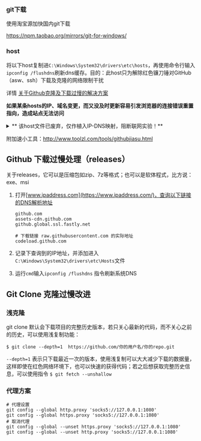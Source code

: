 ### git下载

使用淘宝源加快国内git下载

https://npm.taobao.org/mirrors/git-for-windows/

### host

将以下host复制进`C:\Windows\System32\drivers\etc\hosts`，再使用命令行输入`ipconfig /flushdns`刷新dns缓存。目的：此host只为解除红色镰刀锤对GitHub（asw、ssh）下载及克隆的网络限制干扰

详情 [关于Github克隆及下载过慢的解决方案](https://hoochanlon.github.io/note/2019/10-01/4ee4554a.html)

**如果某条hosts的IP、域名变更，而又没及时更新容易引发浏览器的连接错误重置指向，造成站点无法访问**

 <details><summary>** 该host文件已废弃，仅作植入IP-DNS映射，阻断联网实验！** </summary>



```
## GitHub Start

192.30.253.112 github.com
192.30.253.113 github.com
151.101.184.133 assets-cdn.github.com
151.101.185.194 github.global.ssl.fastly.net 


192.30.253.112 github.com
192.30.253.113 github.com
192.30.253.118 gist.github.com
151.101.185.194 github.global.ssl.fastly.net
151.101.129.194 github.global.ssl.fastly.net
151.101.65.194 github.global.ssl.fastly.net
151.101.1.194 github.global.ssl.fastly.net
151.101.193.194 github.global.ssl.fastly.net
151.101.77.194 github.global.ssl.fastly.net
151.101.229.194 github.global.ssl.fastly.net
151.101.113.194 github.global.ssl.fastly.net
151.101.196.133 assets-cdn.github.com
151.101.24.133 assets-cdn.github.com
185.199.111.153 assets-cdn.github.com
185.199.110.153 assets-cdn.github.com
185.199.108.153 assets-cdn.github.com
185.199.109.153 assets-cdn.github.com
151.101.112.133 assets-cdn.github.com

151.101.112.133 avatars0.githubusercontent.com
151.101.112.133 avatars1.githubusercontent.com
151.101.184.133 avatars2.githubusercontent.com
151.101.12.133 avatars3.githubusercontent.com
151.101.12.133 avatars4.githubusercontent.com
151.101.184.133 avatars5.githubusercontent.com
151.101.184.133 avatars6.githubusercontent.com
151.101.184.133 avatars7.githubusercontent.com
151.101.12.133 avatars8.githubusercontent.com

151.101.184.133 raw.githubusercontent.com
151.101.112.133 gist.githubusercontent.com
151.101.184.133 cloud.githubusercontent.com
151.101.112.133 camo.githubusercontent.com
52.216.227.168 github-cloud.s3.amazonaws.com

192.30.253.112 github.com
185.199.108.153 assets-cdn.github.com
151.101.185.194 github.global.ssl.fastly.net
140.82.113.10 codeload.github.com

## GitHub End
```

</details>

附加速小工具：http://www.toolzl.com/tools/githubjiasu.html

<!--

**说在前面：这些问题都可以使用VPN直接解决，但由于红朝特殊环境，找到合适性价比的VPN又是一件比较困难的事，更不用说免费的了，而且免费的基本都赶尽杀绝了...**

-->

## Github 下载过慢处理（releases）

关于releases，它可以是压缩包如zip、7z等格式；也可以是软体程式，比方说：exe、msi

1. 打开[www.ipaddress.com](https://www.ipaddress.com/)，查询以下链接的DNS解析地址 

    ```
    github.com 
    assets-cdn.github.com 
    github.global.ssl.fastly.net

    # 下载链接 raw.githubusercontent.com 的实际地址
    codeload.github.com 
    ```

2. 记录下查询到的IP地址，并添加进入`C:\Windows\System32\drivers\etc\Hosts`文件
3. 运行`cmd`输入`ipconfig /flushdns` 指令刷新系统DNS

## Git Clone 克隆过慢改进

### 浅克隆

git clone 默认会下载项目的完整历史版本，若只关心最新的代码，而不关心之前的历史，可以使用浅复制功能：

```
$ git clone --depth=1  https://github.com/你的用户名/你的repo.git
```

`--depth=1` 表示只下载最近一次的版本，使用浅复制可以大大减少下载的数据量，这样即使在红色网络环境下，也可以快速的获得代码；若之后想获取完整历史信息，可以使用指令 `$ git fetch --unshallow`

### 代理方案

```
# 代理设置
git config --global http.proxy 'socks5://127.0.0.1:1080'
git config --global https.proxy 'socks5://127.0.0.1:1080'
# 取消代理
git config --global --unset https.proxy 'socks5://127.0.0.1:1080'
git config --global --unset http.proxy 'socks5://127.0.0.1:1080'
```


